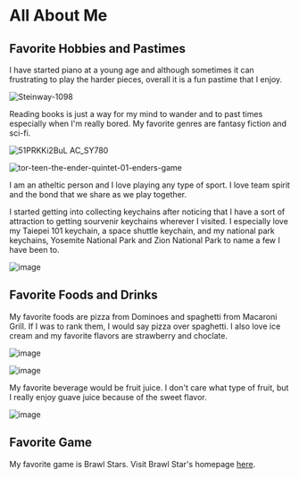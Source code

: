 # All About Me 

## Favorite Hobbies and Pastimes

I have started piano at a young age and although sometimes it can frustrating to play the harder pieces, overall it is a fun pastime that I enjoy.

![Steinway-1098](https://user-images.githubusercontent.com/108604363/193426825-b85fb9f2-8e54-40b8-905f-db5b9d3f7a13.jpg)

Reading books is just a way for my mind to wander and to past times especially when I'm really bored. My favorite genres are fantasy fiction and sci-fi.

![51PRKKi2BuL _AC_SY780_](https://user-images.githubusercontent.com/108604363/193426943-aa52df8b-41f0-4f9f-815a-ec3ea2f167c4.jpg)

![tor-teen-the-ender-quintet-01-enders-game](https://user-images.githubusercontent.com/108604363/193426988-83d3a923-bcf5-4698-a5c3-efd28a474e3b.jpg)


I am an atheltic person and I love playing any type of sport. I love team spirit and the bond that we share as we play together.


I started getting into collecting keychains after noticing that I have a sort of attraction to getting sourvenir keychains wherever I visited. I especially love my Taiepei 101 keychain, a space shuttle keychain, and my national park keychains, Yosemite National Park and Zion National Park to name a few I have been to.

![image](https://user-images.githubusercontent.com/108604363/193427045-869aeff2-d2c4-4678-b671-863ab5e7c06f.png)




## Favorite Foods and Drinks

My favorite foods are pizza from Dominoes and spaghetti from Macaroni Grill. If I was to rank them, I would say pizza over spaghetti. I also love ice cream and my favorite flavors are strawberry and choclate.

![image](https://user-images.githubusercontent.com/108604363/193427076-ef9a440e-3f73-4a33-a3e7-f9919eee34b2.png)

![image](https://user-images.githubusercontent.com/108604363/193427088-f9ddef45-979e-4cf8-a5b2-d0db35e87ef0.png)



My favorite beverage would be fruit juice. I don't care what type of fruit, but I really enjoy guave juice because of the sweet flavor.

![image](https://user-images.githubusercontent.com/108604363/193427108-1166823b-72e4-455a-903f-007d95c28b63.png)

## Favorite Game

My favorite game is Brawl Stars. Visit Brawl Star's homepage [here](https://supercell.com/en/games/brawlstars/).
